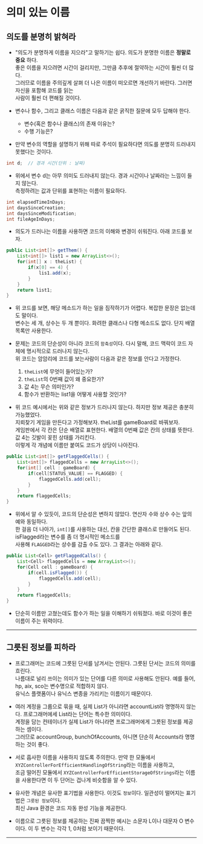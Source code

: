 <h1>의미 있는 이름</h1>

<h2>의도를 분명히 밝혀라</h2>

* "의도가 분명하게 이름을 지으라"고 말하기는 쉽다. 의도가 분명한 이름은 __정말로 중요__ 하다.   
  좋은 이름을 지으려면 시간이 걸리지만, 그만큼 추후에 절약하는 시간이 훨씬 더 많다.   
  그러므로 이름을 주의깊게 살펴 더 나은 이름이 떠오르면 개선하기 바란다. 그러면 자신을 포함해 코드를 읽는   
  사람이 훨씬 더 편해질 것이다.

* 변수나 함수, 그리고 클래스 이름은 다음과 같은 굵직한 질문에 모두 답해야 한다.
  * 변수(혹은 함수나 클래스)의 존재 이유는?
  * 수행 기능은?

* 만약 변수의 역할을 설명하기 위해 따로 주석이 필요하다면 의도를 분명히 드러내지 못했다는 것이다.
```java
int d;  // 경과 시간(단위 : 날짜)
```

* 위에서 변수 d는 아무 의미도 드러내지 않는다. 경과 시간이나 날짜라는 느낌이 들지 않는다.   
  측정하려는 값과 단위를 표현하는 이름이 필요하다.
```java
int elapsedTimeInDays;
int daysSinceCreation;
int daysSinceModification;
int fileAgeInDays;
```

* 의도가 드러나는 이름을 사용하면 코드의 이해와 변경이 쉬워진다. 아래 코드를 보자.
```java
public List<int[]> getThem() {
    List<int[]> list1 = new ArrayList<>();
    for(int[] x : theList) {
        if(x[0] == 4) {
            lis1.add(x);
        }
    }
    return list1;
}
```

* 위 코드를 보면, 해당 메소드가 하는 일을 짐작하기가 어렵다. 복잡한 문장은 없는데도 말이다.   
  변수는 세 개, 상수는 두 개 뿐이다. 화려한 클래스나 다형 메소드도 없다. 단지 배열 목록만 사용한다.

* 문제는 코드의 단순성이 아니라 코드의 `함축성`이다. 다시 말해, 코드 맥락이 코드 자체에 명시적으로 드러나지 않는다.   
  위 코드는 암암리에 코드를 보는사람이 다음과 같은 정보를 안다고 가정한다.
  1. `theList`에 무엇이 들어있는가?
  2. `theList`의 0번째 값이 왜 중요한가?
  3. 값 4는 무슨 의미인가?
  4. 함수가 반환하는 list1을 어떻게 사용할 것인가?

* 위 코드 예시에서는 위와 같은 정보가 드러나지 않는다. 하지만 정보 제공은 충분히 가능했었다.   
  지뢰찾기 게임을 만든다고 가정해보자. theList를 gameBoard로 바꿔보자.   
  게임판에서 각 칸은 단순 배열로 표현한다. 배열의 0번째 값은 칸의 상태를 뜻한다. 값 4는 깃발이 꽂힌 상태를 가리킨다.   
  이렇게 각 개념에 이름만 붙여도 코드가 상당이 나아진다.
```java
public List<int[]> getFlaggedCells() {
    List<int[]> flaggedCells = new ArrayList<>();
    for(int[] cell : gameBoard) {
        if(cell[STATUS_VALUE] == FLAGGED) {
            flaggedCells.add(cell);
        }
    }
    return flaggedCells;
}
```

* 위에서 알 수 있듯이, 코드의 단순성은 변하지 않았다. 연산자 수와 상수 수는 앞의 예와 동일하다.   
  한 걸음 더 나아가, `int[]`를 사용하는 대신, 칸을 간단한 클래스로 만들어도 된다. isFlagged라는 변수를 좀 더 명시적인 메소드를   
  사용해 `FLAGGED`라는 상수를 감출 수도 있다. 그 결과는 아래와 같다.
```java
public List<Cell> getFlaggedCalls() {
    List<Cell> flaggedCells = new ArrayList<>();
    for(Cell cell : gameBoard) {
        if(cell.isFlagged()) {
            flaggedCells.add(cell);
        }
    }
    return flaggedCells;
}
```

* 단순히 이름만 고쳤는데도 함수가 하는 일을 이해하기 쉬워졌다. 바로 이것이 좋은 이름이 주는 위력이다.
<hr/>

<h2>그릇된 정보를 피하라</h2>

* 프로그래머는 코드에 그릇된 단서를 남겨서는 안된다. 그릇된 단서는 코드의 의미를 흐린다.   
  나름대로 널리 쓰이는 의미가 있는 단어를 다른 의미로 사용해도 안된다. 예를 들어, hp, aix, sco는 변수명으로 적합하지 않다.   
  유닉스 플랫폼이나 유닉스 변종을 가리키는 이름이기 때문이다.

* 여러 계정을 그룹으로 묶을 때, 실제 List가 아니라면 accountList라 명명하지 않는다. 프로그래머에세 List라는 단어는 특수한 의미이다.   
  계정을 담는 컨테이너가 실제 List가 아니라면 프로그래머에게 그릇된 정보를 제공하는 셈이다.   
  그러므로 accountGroup, bunchOfAccounts, 아니면 단순히 Accounts라 명명하는 것이 좋다.

* 서로 흡사한 이름을 사용하지 않도록 주의한다. 만약 한 모듈에서 `XYZControllerForEfficientHandlingOfString`라는 이름을 사용하고,   
  조금 떨어진 모듈에서 `XYZControllerForEfficientStorageOfStrings`라는 이름을 사용한다면 이 두 단어는 겁나게 비슷함을 알 수 있다.

* 유사한 개념은 유사한 표기법을 사용한다. 이것도 `정보`이다. 일관성이 떨어지는 표기법은 `그릇된 정보`이다.   
  최신 Java 환경은 코드 자동 완성 기능을 제공한다.

* 이름으로 그릇된 정보를 제공하는 진짜 끔찍한 예시는 소문자 L이나 대문자 O 변수이다. 이 두 변수는 각각 1, 0처럼 보이기 때문이다.
<hr/>

